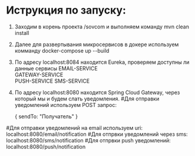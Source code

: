 # Иструкция по запуску:
1. Заходим в корень проекта /sovcom и выполняем команду mvn clean install
2. Далее для развертывания микросервисов в докере используем комманду docker-compose up --build
3. По адресу localhost:8084 находится Eureka, проверяем доступны ли данные сервисы
       EMAIL-SERVICE	
       GATEWAY-SERVICE	
       PUSH-SERVICE	
       SMS-SERVICE
4. По адресу localhost:8080 находится Spring Cloud Gateway, через который мы и будем слать уведомления. 
#Для отправки уведомлений используем POST запрос:

   {
     sendTo: "Получатель"
   }

#Для отправки уведомлений на email используем uri: localhost:8080/email/notification
#Для отпрвки уведомлений через sms: localhost:8080/sms/notification
#Для отпрвки push уведомлений: localhost:8080/push/notification
